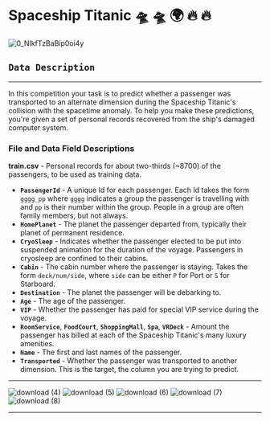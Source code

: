 # Spaceship Titanic 🛸 🛸 🌍 🔥 🔥

![0_NIkfTzBaBip0oi4y](https://user-images.githubusercontent.com/44786324/169670917-35262bd2-49bc-4fcf-ab04-667a296567f5.jpeg)

## `Data Description`
____
In this competition your task is to predict whether a passenger was transported to an alternate dimension during the Spaceship Titanic's collision with the spacetime anomaly. To help you make these predictions, you're given a set of personal records recovered from the ship's damaged computer system.

### File and Data Field Descriptions
**train.csv** - Personal records for about two-thirds (~8700) of the passengers, to be used as training data.

- **`PassengerId`** - A unique Id for each passenger. Each Id takes the form `gggg_pp` where `gggg` indicates a group the passenger is travelling with and `pp` is their number within the group. People in a group are often family members, but not always.
- **`HomePlanet`** - The planet the passenger departed from, typically their planet of permanent residence.
- **`CryoSleep`** - Indicates whether the passenger elected to be put into suspended animation for the duration of the voyage. Passengers in cryosleep are confined to their cabins.
- **`Cabin`** - The cabin number where the passenger is staying. Takes the form `deck/num/side`, where `side` can be either `P` for Port or `S` for Starboard.
- **`Destination`** - The planet the passenger will be debarking to.
- **`Age`** - The age of the passenger.
- **`VIP`** - Whether the passenger has paid for special VIP service during the voyage.
- **`RoomService`**, **`FoodCourt`**, **`ShoppingMall`**, **`Spa`**, **`VRDeck`** - Amount the passenger has billed at each of the Spaceship Titanic's many luxury amenities.
- **`Name`** - The first and last names of the passenger.
- **`Transported`** - Whether the passenger was transported to another dimension. This is the target, the column you are trying to predict.

_____

![download (4)](https://user-images.githubusercontent.com/44786324/175130912-01d690ad-1fc2-431b-b824-dc890f92e94f.png)
![download (5)](https://user-images.githubusercontent.com/44786324/175130943-f17e6e14-0c3c-40bc-8f4d-254982048ea9.png)
![download (6)](https://user-images.githubusercontent.com/44786324/175130992-9e446bf4-8a0b-4ff8-b2bb-f7f95a84d79c.png)
![download (7)](https://user-images.githubusercontent.com/44786324/175131011-a2848e0d-f716-4b2c-a1c5-d5e9ff416160.png)
![download (8)](https://user-images.githubusercontent.com/44786324/175131032-bc66fac3-01d5-4f6a-94b1-3436bb09209b.png)

_____
